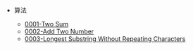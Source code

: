 - 算法
  
  - [0001-Two Sum](others/leetcode/0001-Two-Sun.md)
  - [0002-Add Two Number](others/leetcode/0002-Add-Two-Number.md)
  - [0003-Longest Substring Without Repeating Characters](others/leetcode/0003-Longest-Substring-Without-Repeating-Characters.md)
  
  
  
  
  
  
  
  
  